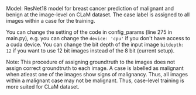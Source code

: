 Model: ResNet18 model for breast cancer prediction of malignant and benign at the image-level on CLaM dataset. The case label is assigned to all images within a case for the training.

You can change the setting of the code in config_params (line 275 in main.py), e.g. you can change the ```device: 'cpu'``` if you don't have access to a cuda device. You can change the bit depth of the input image ```bitdepth: 12``` if you want to use 12 bit images instead of the 8 bit (current setup).

Note: This procedure of assigning groundtruth to the images does not assign correct groundtruth to each image. A case is labelled as malignant when atleast one of the images show signs of malignancy. Thus, all images within a malignant case may not be malignant. Thus, case-level training is more suited for CLaM dataset.

